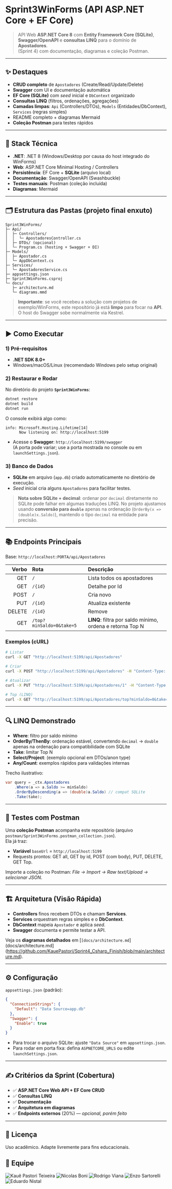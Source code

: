 
# Sprint3WinForms (API ASP.NET Core + EF Core)

> API Web **ASP.NET Core 8** com **Entity Framework Core (SQLite)**, **Swagger/OpenAPI** e **consultas LINQ** para o domínio de **Apostadores**.  
> (Sprint 4) com documentação, diagramas e coleção Postman.

---

## ✨ Destaques

- **CRUD completo** de `Apostadores` (Create/Read/Update/Delete)
- **Swagger** com UI e documentação automática
- **EF Core (SQLite)** com _seed_ inicial e `DbContext` organizado
- **Consultas LINQ** (filtros, ordenações, agregações)
- **Camadas limpas**: `Api` (Controllers/DTOs), `Models` (Entidades/DbContext), `Services` (regras simples)
- README completo + diagramas Mermaid
- **Coleção Postman** para testes rápidos

---

## 🔧 Stack Técnica

- **.NET**: .NET 8 (Windows/Desktop por causa do host integrado do WinForms)
- **Web**: ASP.NET Core Minimal Hosting / Controllers
- **Persistência**: EF Core + **SQLite** (arquivo local)
- **Documentação**: Swagger/OpenAPI (Swashbuckle)
- **Testes manuais**: Postman (coleção incluída)
- **Diagramas**: Mermaid

---

## 🗂 Estrutura das Pastas (projeto final enxuto)

```
Sprint3WinForms/
├─ Api/
│  ├─ Controllers/
│  │  └─ ApostadoresController.cs
│  ├─ DTOs/ (opcional)
│  └─ Program.cs (hosting + Swagger + DI)
├─ Models/
│  ├─ Apostador.cs
│  └─ AppDbContext.cs
├─ Services/
│  └─ ApostadoresService.cs
├─ appsettings.json
├─ Sprint3WinForms.csproj
└─ docs/
   ├─ architecture.md
   └─ diagrams.mmd
```

> **Importante**: se você recebeu a solução com projetos de exemplo/WinForms, este repositório já está **limpo** para focar na **API**. O host do Swagger sobe normalmente via Kestrel.

---

## ▶️ Como Executar

### 1) Pré-requisitos
- **.NET SDK 8.0+**
- Windows/macOS/Linux (recomendado Windows pelo setup original)

### 2) Restaurar e Rodar
No diretório do projeto **`Sprint3WinForms`**:

```bash
dotnet restore
dotnet build
dotnet run
```

O console exibirá algo como:

```
info: Microsoft.Hosting.Lifetime[14]
      Now listening on: http://localhost:5199
```

- Acesse o **Swagger**: `http://localhost:5199/swagger`  
  (A porta pode variar; use a porta mostrada no console ou em `launchSettings.json`).

### 3) Banco de Dados
- **SQLite** em arquivo (`app.db`) criado automaticamente no diretório de execução.
- _Seed_ inicial cria alguns `Apostadores` para facilitar testes.

> **Nota sobre SQLite + decimal**: ordenar por `decimal` diretamente no SQLite pode falhar em algumas traduções LINQ. No projeto ajustamos usando **conversão para `double`** apenas na ordenação (`OrderBy(x => (double)x.Saldo)`), mantendo o tipo `decimal` na entidade para precisão.

---

## 📚 Endpoints Principais

Base: `http://localhost:PORTA/api/Apostadores`

| Verbo | Rota | Descrição |
|------:|:-----|:----------|
| GET | `/` | Lista todos os apostadores |
| GET | `/{id}` | Detalhe por Id |
| POST | `/` | Cria novo |
| PUT | `/{id}` | Atualiza existente |
| DELETE | `/{id}` | Remove |
| GET | `/top?minSaldo=0&take=5` | **LINQ**: filtra por saldo mínimo, ordena e retorna Top N |

### Exemplos (cURL)

```bash
# Listar
curl -X GET "http://localhost:5199/api/Apostadores"

# Criar
curl -X POST "http://localhost:5199/api/Apostadores" -H "Content-Type: application/json" -d "{"nome":"Maria","saldo":120.50,"dataCadastro":"2025-01-20T00:00:00"}"

# Atualizar
curl -X PUT "http://localhost:5199/api/Apostadores/1" -H "Content-Type: application/json" -d "{"id":1,"nome":"Maria Silva","saldo":300,"dataCadastro":"2025-01-15T00:00:00"}"

# Top (LINQ)
curl -X GET "http://localhost:5199/api/Apostadores/top?minSaldo=0&take=5"
```

---

## 🔍 LINQ Demonstrado

- **Where**: filtro por saldo mínimo
- **OrderBy/ThenBy**: ordenação estável, convertendo `decimal` → `double` apenas na ordenação para compatibilidade com SQLite
- **Take**: limitar Top N
- **Select/Project**: (exemplo opcional em DTOs/anon type)
- **Any/Count**: exemplos rápidos para validações internas

Trecho ilustrativo:

```csharp
var query = _ctx.Apostadores
    .Where(a => a.Saldo >= minSaldo)
    .OrderByDescending(a => (double)a.Saldo) // compat SQLite
    .Take(take);
```

---

## 🧪 Testes com Postman

Uma **coleção Postman** acompanha este repositório (arquivo `postman/Sprint3WinForms.postman_collection.json`).  
Ela já traz:
- **Variável** `baseUrl` = `http://localhost:5199`
- Requests prontos: GET all, GET by id, POST (com body), PUT, DELETE, GET Top.

Importe a coleção no Postman: *File → Import → Raw text/Upload → selecionar JSON*.

---

## 🏗 Arquitetura (Visão Rápida)

- **Controllers** finos recebem DTOs e chamam **Services**.
- **Services** orquestram regras simples e o **DbContext**.
- **DbContext** mapeia `Apostador` e aplica _seed_.
- **Swagger** documenta e permite testar a API.

Veja os **diagramas detalhados** em [`[docs/architecture.md`](docs/architecture.md](https://github.com/KauePastori/Sprint4_Csharp_Finish/blob/main/architecture.md).

---

## ⚙️ Configuração

`appsettings.json` (padrão):
```json
{
  "ConnectionStrings": {
    "Default": "Data Source=app.db"
  },
  "Swagger": {
    "Enable": true
  }
}
```

- Para trocar o arquivo SQLite: ajuste `"Data Source"` em `appsettings.json`.
- Para rodar em porta fixa: defina `ASPNETCORE_URLS` ou edite `launchSettings.json`.

---

## ✍️ Critérios da Sprint (Cobertura)

- ✅ **ASP.NET Core Web API + EF Core CRUD**
- ✅ **Consultas LINQ**
- ✅ **Documentação**
- ✅ **Arquitetura em diagramas**
- ✅ **Endpoints externos** (20%) — *opcional, porém feito*

---

## 📄 Licença

Uso acadêmico. Adapte livremente para fins educacionais.

## 👥 Equipe

![Kauê Pastori Teixeira](https://img.shields.io/badge/Kau%C3%AA%20Pastori%20Teixeira-111?style=for-the-badge&labelColor=000)
![Nicolas Boni](https://img.shields.io/badge/Nicolas%20Boni-111?style=for-the-badge&labelColor=000)
![Rodrigo Viana](https://img.shields.io/badge/Rodrigo%20Viana-111?style=for-the-badge&labelColor=000)
![Enzo Sartorelli](https://img.shields.io/badge/Enzo%20Sartorelli-111?style=for-the-badge&labelColor=000)
![Eduardo Nistal](https://img.shields.io/badge/Eduardo%20Nistal-111?style=for-the-badge&labelColor=000)

